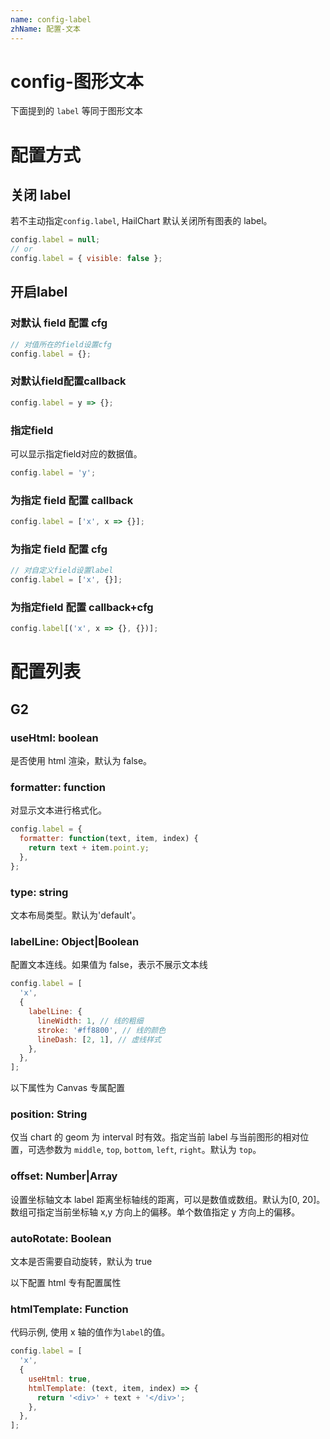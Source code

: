 ```yaml
---
name: config-label
zhName: 配置-文本
---
```


# config-图形文本

下面提到的 `label` 等同于图形文本

# 配置方式

## 关闭 label

若不主动指定`config.label`, HailChart 默认关闭所有图表的 label。

```javascript
config.label = null;
// or
config.label = { visible: false };
```

## 开启label

### 对默认 field 配置 cfg
```javascript
// 对值所在的field设置cfg
config.label = {};
```

### 对默认field配置callback
```javascript
config.label = y => {};
```

### 指定field
可以显示指定field对应的数据值。
```javascript
config.label = 'y';
```

### 为指定 field 配置 callback
```javascript
config.label = ['x', x => {}];
```

### 为指定 field 配置 cfg
```javascript
// 对自定义field设置label
config.label = ['x', {}];
```

### 为指定field 配置 callback+cfg

```javascript
config.label[('x', x => {}, {})];
```

# 配置列表

## G2

### useHtml: boolean

是否使用 html 渲染，默认为 false。

### formatter: function

对显示文本进行格式化。

```javascript
config.label = {
  formatter: function(text, item, index) {
    return text + item.point.y;
  },
};
```

### type: string

文本布局类型。默认为'default'。

### labelLine: Object|Boolean

配置文本连线。如果值为 false，表示不展示文本线

```javascript
config.label = [
  'x',
  {
    labelLine: {
      lineWidth: 1, // 线的粗细
      stroke: '#ff8800', // 线的颜色
      lineDash: [2, 1], // 虚线样式
    },
  },
];
```

以下属性为 Canvas 专属配置

### position: String

仅当 chart 的 geom 为 interval 时有效。指定当前 label 与当前图形的相对位置，可选参数为 `middle`, `top`, `bottom`, `left`, `right`。默认为 `top`。

### offset: Number|Array

设置坐标轴文本 label 距离坐标轴线的距离，可以是数值或数组。默认为[0, 20]。数组可指定当前坐标轴 x,y 方向上的偏移。单个数值指定 y 方向上的偏移。

### autoRotate: Boolean

文本是否需要自动旋转，默认为 true

以下配置 html 专有配置属性

### htmlTemplate: Function

代码示例, 使用 x 轴的值作为`label`的值。

```javascript
config.label = [
  'x',
  {
    useHtml: true,
    htmlTemplate: (text, item, index) => {
      return '<div>' + text + '</div>';
    },
  },
];
```
